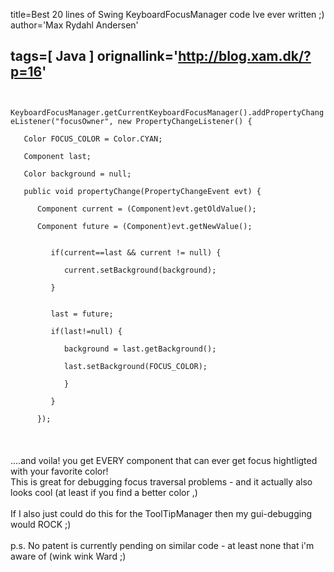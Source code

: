 title=Best 20 lines of Swing KeyboardFocusManager code Ive ever written ;)
author='Max Rydahl Andersen'

tags=[ Java ]
orignallink='http://blog.xam.dk/?p=16'
---
<div>
<code><br>
KeyboardFocusManager.getCurrentKeyboardFocusManager().addPropertyChangeListener("focusOwner", new PropertyChangeListener() {<br>
&#160;&#160;&#160;Color FOCUS_COLOR = Color.CYAN;<br>
&#160;&#160;&#160;Component last;<br>
&#160;&#160;&#160;Color background = null; <br>
&#160;&#160;&#160;public void propertyChange(PropertyChangeEvent evt) {<br>
&#160;&#160;&#160;&#160;&#160;&#160;Component current = (Component)evt.getOldValue();<br>
&#160;&#160;&#160;&#160;&#160;&#160;Component future = (Component)evt.getNewValue();<br><br>
&#160;&#160;&#160;&#160;&#160;&#160;&#160;&#160;&#160;if(current==last &amp;&amp; current != null) {<br>
&#160;&#160;&#160;&#160;&#160;&#160;&#160;&#160;&#160;&#160;&#160;&#160;current.setBackground(background);<br>
&#160;&#160;&#160;&#160;&#160;&#160;&#160;&#160;&#160;} <br><br>
&#160;&#160;&#160;&#160;&#160;&#160;&#160;&#160;&#160;last = future;<br>
&#160;&#160;&#160;&#160;&#160;&#160;&#160;&#160;&#160;if(last!=null) {<br>
&#160;&#160;&#160;&#160;&#160;&#160;&#160;&#160;&#160;&#160;&#160;&#160;background = last.getBackground();<br>
&#160;&#160;&#160;&#160;&#160;&#160;&#160;&#160;&#160;&#160;&#160;&#160;last.setBackground(FOCUS_COLOR);<br>
&#160;&#160;&#160;&#160;&#160;&#160;&#160;&#160;&#160;&#160;&#160;&#160;}<br>
&#160;&#160;&#160;&#160;&#160;&#160;&#160;&#160;&#160;} <br>
&#160;&#160;&#160;&#160;&#160;&#160;});<br></code><br><br><br>
....and voila! you get EVERY component that can ever get focus hightligted with your favorite color!<br>
This is great for debugging focus traversal problems - and it actually also looks cool (at least if you find a better color ,)<br><br>
If I also just could do this for the ToolTipManager then my gui-debugging would ROCK ;)<br><br>
p.s. No patent is currently pending on similar code - at least none that i'm aware of (wink wink Ward ;)</div>
